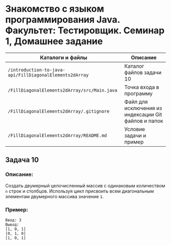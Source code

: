 # Знакомство с языком программирования Java. Факультет: Тестировщик. Семинар 1, Домашнее задание

Каталоги и файлы                                        | Описание
--------------------------------------------------------|-------------------------------------------------------
`/introduction-to-java-api/FillDiagonalElements2dArray` | Каталог файлов задачи 10
`/FillDiagonalElements2dArray/src/Main.java`            | Точка входа в программу
`/FillDiagonalElements2dArray/.gitignore`               | Файл для исключения из индексации Git файлов и папок
`/FillDiagonalElements2dArray/README.md`                | Условие задачи и пример

## Задача 10

### Описание:

Создать двумерный целочисленный массив с одинаковым количеством `n` строк и столбцов. Используя цикл присвоить всем диагональным элементам двумерного массива значение `1`.

### Пример:

```
Ввод: 3
Вывод:
[1, 0, 1]
[0, 1, 0]
[1, 0, 1]
```

